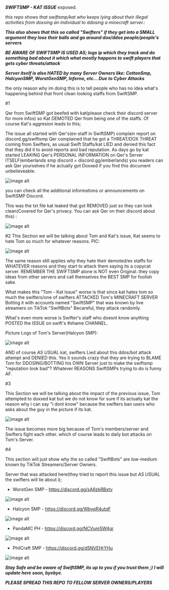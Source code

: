 ***SWIFTSMP - KAT ISSUE***
exposed.

*this repo shows that swiftsmp/kat who keeps lying about their illegal activities from doxxing an individual to ddosing a minecraft server.:*

***This also shows that this so called "Swifters" if they get into a SMALL argument they lose their balls and go around dox/ddos people/people's servers***

***BE AWARE OF SWIFTSMP IS USED AS; logs ip which they track and do something bad about it which what mostly happens to swift players that gets cyber threats/attack***

***Server itself is also HATED by many Server Owners like: CottonSmp, HalcyonSMP, WorstGenSMP, Inferno, etc... Due to Cyber Attacks***

the only reason why im doing this is to tell people who has no idea what's happening behind that front clean looking staffs from SwiftSMP.


#1

Qer from SwiftSMP got beefed with kat(please check their discord server for more infos) so
Kat DEMOTED Qer from being one of the staffs. Of course Kat's aggresion leads to this;

The issue all started with Qer's(ex-staff in SwiftSMP) complain report on discord.gg/swiftsmp
Qer complained that he got a THREAT/DOX THREAT coming from Swifters, as usual Swift Staffs/kat
LIED and denied this fact that they did it to avoid reports and bad reputation. As days go by kat started LEAKING Qer's PERSONAL INFORMATION
on Qer's Server ITSELF(emberlands smp discord = discord.gg/emberlands) you readers can ask Qer yourselves if he actually got Doxxed if you find this
document unbelieveable. 


![image alt](https://github.com/Adrian102881/SwiftSMP-Issue/blob/main/kat_posted_qers_complaint.PNG?raw=true)

you can check all the additional informations or announcements on SwiftSMP Discord.

This was the txt file kat leaked that got REMOVED just so they can look clean(Covered for Qer's privacy. You can ask Qer  on their discord about this) : 

![image alt](https://github.com/Adrian102881/SwiftSMP-Issue/blob/a7639c2569507b55084a762db7850350d413a97b/Java.PNG)

#2
This Section we will be talking about Tom and Kat's issue, Kat seems to hate Tom so much for whatever reasons. PIC:

![image alt](https://github.com/Adrian102881/SwiftSMP-Issue/blob/bdba597ac9887673bab45641e39c663d773cf42f/kat_hating_tom.PNG)

The same reason still applies why they hate their demoted/ex staffs for WHATEVER reasons and they start to attack them saying its a
copycat server. REMEMBER THE SWIFTSMP alone is NOT even Original. they copy ideas from other servers and call themselves the BEST SMP
for foolish sake.

What makes this "Tom - Kat Issue" worse is that since kat hates tom so much the swifters/one of swifters ATTACKED Tom's MINECRAFT SERVER
Botting it with accounts named "SwiftSMP" that was known by live streamers on TikTok "SwiftBots" Becareful, they attack randomly.

What's even more worse is Swifter's staff who doesnt know anything POSTED the ISSUE on swift's #shame CHANNEL.

Picture Logs of Tom's Server(Halcyon SMP):


![image alt](https://github.com/Adrian102881/SwiftSMP-Issue/blob/a7639c2569507b55084a762db7850350d413a97b/swift_posted_bot_attcks.PNG)

AND of course *AS USUAL* kat, swifters Lied about this ddos/bot attack attempt and DENIED this.
Yes it sounds crazy that they are trying to BLAME Tom for DDOSING/BOTTING his OWN Server
just to make the swiftsmp "reputation look bad"? Whatever REASONS SwiftSMPs trying to do is
funny AF.

#3

This Section we will be talking about the impact of the previous issue, Tom attempted to doxxed kat but we do not know for sure if its actually kat
the reason why i can say "i dont know" because the swifters ban users who asks about the guy in the picture if its kat.

![image alt](https://github.com/Adrian102881/SwiftSMP-Issue/blob/a9bc69378844fe26214b1076f0cc104d15906976/realorfake_ddx.PNG)

The issue becomes more big because of Tom's members/server and Swifters fight each other. which of course leads to 
daily bot attacks on Tom's Server.

#4

This section will just show why the so called "SwiftBots" are low-medium known by TikTok Streamers/Server Owners.

Server that was attacked here(they tried to report this issue but *AS USUAL* the swifters will lie about i);

* WorstGen SMP - https://discord.gg/sA6zkRBxtv

![image alt](https://github.com/Adrian102881/SwiftSMP-Issue/blob/a9bc69378844fe26214b1076f0cc104d15906976/worstgen.PNG)


* Halcyon SMP - https://discord.gg/WbyqR4utqF

![image alt](https://github.com/Adrian102881/SwiftSMP-Issue/blob/a9bc69378844fe26214b1076f0cc104d15906976/swift_posted_bot_attcks.PNG)

* PandaMC PH - https://discord.gg/NCVum5W4gr

![image alt](https://github.com/Adrian102881/SwiftSMP-Issue/blob/a9bc69378844fe26214b1076f0cc104d15906976/other_server_botted.png)

* PhilCraft SMP - https://discord.gg/d5NVEHrYHu

![image alt](https://github.com/Adrian102881/SwiftSMP-Issue/blob/a9bc69378844fe26214b1076f0cc104d15906976/botted_by_swift_rly.png)


***Stay Safe and be aware of SwiftSMP, its up to you if you trust them ;)***
***I will update here soon, byebye.***

***PLEASE SPREAD THIS REPO TO FELLOW  SERVER OWNERS/PLAYERS***




















